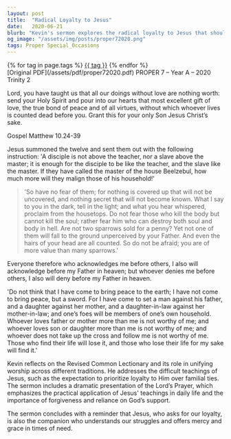 ```yaml
---
layout: post
title:  "Radical Loyalty to Jesus"
date:   2020-06-21
blurb: "Kevin's sermon explores the radical loyalty to Jesus that should inform and underline our other commitments. He discusses the challenges of living in accordance with Jesus' teachings, especially when they conflict with familial and societal expectations. The sermon emphasizes the support and companionship Jesus offers on our spiritual journey, encouraging us to approach the throne of grace with boldness."
og_image: "/assets/img/posts/proper72020.png"
tags: Proper Special_Occasions
---    
```

<div class="tag-pills">
    {% for tag in page.tags %}
    <a href="{{ site.baseurl }}/tag/{{ tag | slugify }}" class="tag-pill">{{ tag }}</a>
    {% endfor %}
</div>
[Original PDF](/assets/pdf/proper72020.pdf)
PROPER 7 – Year A – 2020 Trinity 2

Lord, you have taught us that all our doings without love are nothing worth: send your Holy Spirit and pour into our hearts that most excellent gift of love, the true bond of peace and of all virtues, without which whoever lives is counted dead before you. Grant this for your only Son Jesus Christ’s sake.

Gospel Matthew 10.24-39

Jesus summoned the twelve and sent them out with the following instruction: 'A disciple is not above the teacher, nor a slave above the master; it is enough for the disciple to be like the teacher, and the slave like the master. If they have called the master of the house Beelzebul, how much more will they malign those of his household!'

> 'So have no fear of them; for nothing is covered up that will not be uncovered, and nothing secret that will not become known. What I say to you in the dark, tell in the light; and what you hear whispered, proclaim from the housetops. Do not fear those who kill the body but cannot kill the soul; rather fear him who can destroy both soul and body in hell. Are not two sparrows sold for a penny? Yet not one of them will fall to the ground unperceived by your Father. And even the hairs of your head are all counted. So do not be afraid; you are of more value than many sparrows.'

Everyone therefore who acknowledges me before others, I also will acknowledge before my Father in heaven; but whoever denies me before others, I also will deny before my Father in heaven.

'Do not think that I have come to bring peace to the earth; I have not come to bring peace, but a sword. For I have come to set a man against his father, and a daughter against her mother, and a daughter-in-law against her mother-in-law; and one’s foes will be members of one’s own household. Whoever loves father or mother more than me is not worthy of me; and whoever loves son or daughter more than me is not worthy of me; and whoever does not take up the cross and follow me is not worthy of me. Those who find their life will lose it, and those who lose their life for my sake will find it.'

Kevin reflects on the Revised Common Lectionary and its role in unifying worship across different traditions. He addresses the difficult teachings of Jesus, such as the expectation to prioritize loyalty to Him over familial ties. The sermon includes a dramatic presentation of the Lord’s Prayer, which emphasizes the practical application of Jesus' teachings in daily life and the importance of forgiveness and reliance on God’s support.

The sermon concludes with a reminder that Jesus, who asks for our loyalty, is also the companion who understands our struggles and offers mercy and grace in times of need.
